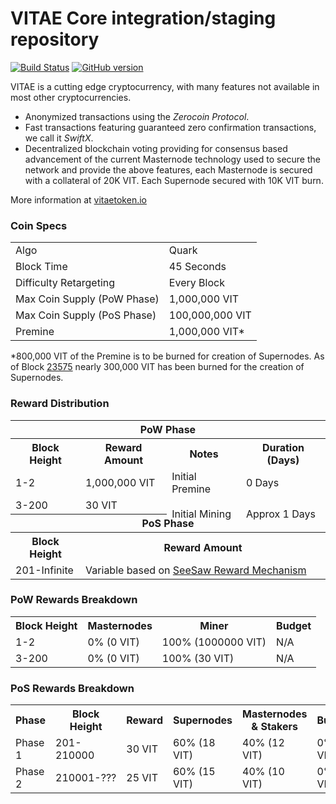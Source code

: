 ﻿VITAE Core integration/staging repository
=====================================

[![Build Status](https://travis-ci.org/VITAE-Project/VITAE.svg?branch=master)](https://travis-ci.org/VITAE-Project/VITAE) [![GitHub version](https://badge.fury.io/gh/VITAE-Project%2FVITAE.svg)](https://badge.fury.io/gh/VITAE-Project%2FVITAE)

VITAE is a cutting edge cryptocurrency, with many features not available in most other cryptocurrencies.
- Anonymized transactions using the _Zerocoin Protocol_.
- Fast transactions featuring guaranteed zero confirmation transactions, we call it _SwiftX_.
- Decentralized blockchain voting providing for consensus based advancement of the current Masternode
  technology used to secure the network and provide the above features, each Masternode is secured
  with a collateral of 20K VIT. Each Supernode secured with 10K VIT burn.

More information at [vitaetoken.io](http://www.vitaetoken.org)

### Coin Specs
<table>
<tr><td>Algo</td><td>Quark</td></tr>
<tr><td>Block Time</td><td>45 Seconds</td></tr>
<tr><td>Difficulty Retargeting</td><td>Every Block</td></tr>
<tr><td>Max Coin Supply (PoW Phase)</td><td>1,000,000 VIT</td></tr>
<tr><td>Max Coin Supply (PoS Phase)</td><td>100,000,000 VIT</td></tr>
<tr><td>Premine</td><td>1,000,000 VIT*</td></tr>
</table>

*800,000 VIT of the Premine is to be burned for creation of Supernodes.  As of Block [23575](http://vitaetoken.io:8181/block/d1c76ba65be8748cc350f44884b8a084fc9f9de9dfd03dccf147cfd1d4388781) nearly 300,000 VIT has been burned for the creation of Supernodes.

### Reward Distribution

<table>
<th colspan=4>PoW Phase</th>
<tr><th>Block Height</th><th>Reward Amount</th><th>Notes</th><th>Duration (Days)</th></tr>
<tr><td>1-2</td><td>1,000,000 VIT</td><td>Initial Premine</td><td>0 Days</td></tr>
<tr><td>3-200</td><td>30 VIT</td><td rowspan=2>Initial Mining</td><td rowspan=2> Approx 1 Days</td></tr>
<tr><th colspan=4>PoS Phase</th></tr>
<tr><th>Block Height</th><th colspan=3>Reward Amount</th></tr>
<tr><td>201-Infinite</td><td colspan=3>Variable based on <a href="https://pivx.org/knowledge-base/see-saw-rewards-mechanism/">SeeSaw Reward Mechanism</a></td></tr>
</table>

### PoW Rewards Breakdown

<table>
<th>Block Height</th><th>Masternodes</th><th>Miner</th><th>Budget</th>
<tr><td>1-2</td><td>0% (0 VIT)</td><td>100% (1000000 VIT)</td><td>N/A</td></tr>
<tr><td>3-200</td><td>0% (0 VIT)</td><td>100% (30 VIT)</td><td>N/A</td></tr>
</table>

### PoS Rewards Breakdown

<table>
<th>Phase</th><th>Block Height</th><th>Reward</th><th>Supernodes</th><th>Masternodes & Stakers</th><th>Budget</th>
<tr><td>Phase 1</td><td>201-210000</td><td>30 VIT</td><td>60% (18 VIT)</td><td>40% (12 VIT)</td><td>0% (0 VIT)</td></tr>
<tr><td>Phase 2</td><td>210001-???</td><td>25 VIT</td><td>60% (15 VIT)</td><td>40% (10 VIT)</td><td>0% (0 VIT)</td></tr>
</table>
